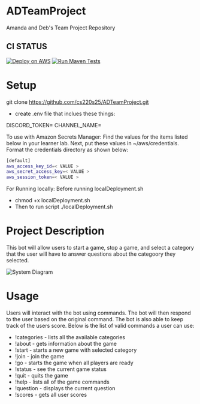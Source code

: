# ADTeamProject
Amanda and Deb's Team Project Repository

## CI STATUS
[![Deploy on 
AWS](https://github.com/cs220s25/ADTeamProject/actions/workflows/DeployOnAWS.yml/badge.svg)](https://github.com/cs220s25/ADTeamProject/actions/workflows/DeployOnAWS.yml)
[![Run Maven Tests](https://github.com/cs220s25/ADTeamProject/actions/workflows/run_tests.yml/badge.svg)](https://github.com/cs220s25/ADTeamProject/actions/workflows/run_tests.yml)


# Setup

git clone https://github.com/cs220s25/ADTeamProject.git

- create .env file that inclues these things:

DISCORD_TOKEN=<API key>
CHANNEL_NAME=<Channel Name>

To use with Amazon Secrets Manager:
Find the values for the items listed below in your learner lab. Next, put 
these values in ~/aws/credentials. Format the credentials directory as 
shown below:

 ```sh
[default]
aws_access_key_id=< VALUE >
aws_secret_access_key=< VALUE >
aws_session_token=< VALUE >
```


For Running locally: Before running localDeployment.sh 
- chmod +x localDeployment.sh
- Then to run script ./localDeployment.sh

# Project Description

This bot will allow users to start a game, stop a game, and select a category that the user will have to answer questions about the categoory they selected.

![System Diagram](discordBotProject/uml.jpg)


# Usage

Users will interact with the bot using commands. The bot will then respond to the user based on the original command. The bot is also able to keep track of the users score. Below is the list of valid commands a user can use:

- !categories - lists all the available categories
- !about - gets information about the game
- !start <category> - starts a new game with selected category
- !join - join the game
- !go - starts the game when all players are ready
- !status - see the current game status
- !quit - quits the game
- !help - lists all of the game commands
- !question - displays the current question
- !scores - gets all user scores
